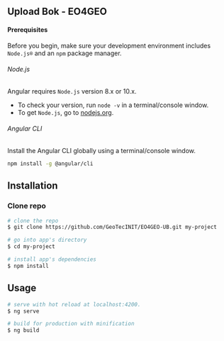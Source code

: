 ## Upload Bok - EO4GEO

#### Prerequisites
Before you begin, make sure your development environment includes `Node.js®` and an `npm` package manager.

###### Node.js
Angular requires `Node.js` version 8.x or 10.x.

- To check your version, run `node -v` in a terminal/console window.
- To get `Node.js`, go to [nodejs.org](https://nodejs.org/).

###### Angular CLI
Install the Angular CLI globally using a terminal/console window.
```bash
npm install -g @angular/cli
```

## Installation

### Clone repo

``` bash
# clone the repo
$ git clone https://github.com/GeoTecINIT/EO4GEO-UB.git my-project

# go into app's directory
$ cd my-project

# install app's dependencies
$ npm install
```

## Usage

``` bash
# serve with hot reload at localhost:4200.
$ ng serve

# build for production with minification
$ ng build
```
